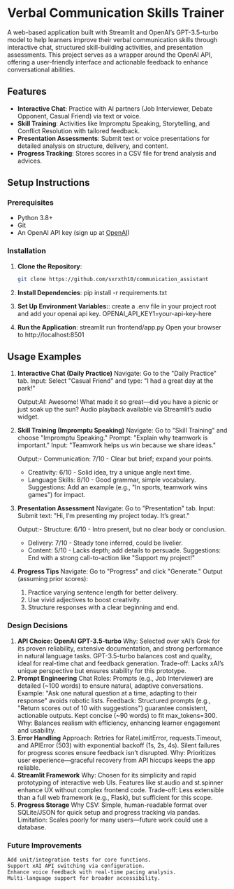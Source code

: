 # Verbal Communication Skills Trainer

A web-based application built with Streamlit and OpenAI’s GPT-3.5-turbo model to help learners improve their verbal communication skills through interactive chat, structured skill-building activities, and presentation assessments. This project serves as a wrapper around the OpenAI API, offering a user-friendly interface and actionable feedback to enhance conversational abilities.

## Features
- **Interactive Chat**: Practice with AI partners (Job Interviewer, Debate Opponent, Casual Friend) via text or voice.
- **Skill Training**: Activities like Impromptu Speaking, Storytelling, and Conflict Resolution with tailored feedback.
- **Presentation Assessments**: Submit text or voice presentations for detailed analysis on structure, delivery, and content.
- **Progress Tracking**: Stores scores in a CSV file for trend analysis and advices.

## Setup Instructions

### Prerequisites
- Python 3.8+
- Git
- An OpenAI API key (sign up at [OpenAI](https://platform.openai.com/))

### Installation
1. **Clone the Repository**:
   ```bash
   git clone https://github.com/sxrxth10/communication_assistant

2. **Install Dependencies**:
    pip install -r requirements.txt

3. **Set Up Environment Variables:**:
    create a .env file in your project root and add your openai api key.
    OPENAI_API_KEY1=your-api-key-here

4. **Run the Application**:
    streamlit run frontend/app.py
    Open your browser to http://localhost:8501



## Usage Examples
1. **Interactive Chat (Daily Practice)**
    Navigate: Go to the "Daily Practice" tab.
    Input: Select "Casual Friend" and type: "I had a great day at the park!"

    Output:AI: Awesome! What made it so great—did you have a picnic or just soak up the sun?
    Audio playback available via Streamlit’s audio widget.

2. **Skill Training (Impromptu Speaking)**
    Navigate: Go to "Skill Training" and choose "Impromptu Speaking."
    Prompt: "Explain why teamwork is important."
    Input: "Teamwork helps us win because we share ideas."

    Output:- Communication: 7/10 - Clear but brief; expand your points.
    - Creativity: 6/10 - Solid idea, try a unique angle next time.
    - Language Skills: 8/10 - Good grammar, simple vocabulary.
    Suggestions: Add an example (e.g., "In sports, teamwork wins games") for impact.

3. **Presentation Assessment**
    Navigate: Go to "Presentation" tab.
    Input: Submit text: "Hi, I’m presenting my project today. It’s great."

    Output:- Structure: 6/10 - Intro present, but no clear body or conclusion.
    - Delivery: 7/10 - Steady tone inferred, could be livelier.
    - Content: 5/10 - Lacks depth; add details to persuade.
    Suggestions: End with a strong call-to-action like "Support my project!"

4. **Progress Tips**
    Navigate: Go to "Progress" and click "Generate."
    Output (assuming prior scores):
    1. Practice varying sentence length for better delivery.
    2. Use vivid adjectives to boost creativity.
    3. Structure responses with a clear beginning and end.


### Design Decisions
1. **API Choice: OpenAI GPT-3.5-turbo**
        Why: Selected over xAI’s Grok for its proven reliability, extensive     documentation, and strong performance in natural language tasks. GPT-3.5-turbo balances cost and quality, ideal for real-time chat and feedback generation.
        Trade-off: Lacks xAI’s unique perspective but ensures stability for this prototype.
2. **Prompt Engineering**
        Chat Roles: Prompts (e.g., Job Interviewer) are detailed (~100 words) to ensure natural, adaptive conversations. Example: "Ask one natural question at a time, adapting to their response" avoids robotic lists.
        Feedback: Structured prompts (e.g., "Return scores out of 10 with suggestions") guarantee consistent, actionable outputs. Kept concise (~90 words) to fit max_tokens=300.
        Why: Balances realism with efficiency, enhancing learner engagement and usability.
3. **Error Handling**
        Approach: Retries for RateLimitError, requests.Timeout, and APIError (503) with exponential backoff (1s, 2s, 4s). Silent failures for progress scores ensure feedback isn’t disrupted.
        Why: Prioritizes user experience—graceful recovery from API hiccups keeps the app reliable.
4. **Streamlit Framework**
        Why: Chosen for its simplicity and rapid prototyping of interactive web UIs. Features like st.audio and st.spinner enhance UX without complex frontend code.
        Trade-off: Less extensible than a full web framework (e.g., Flask), but sufficient for this scope.
5. **Progress Storage**
        Why CSV: Simple, human-readable format over SQLite/JSON for quick setup and progress tracking via pandas.
        Limitation: Scales poorly for many users—future work could use a database.


### Future Improvements
    Add unit/integration tests for core functions.
    Support xAI API switching via configuration.
    Enhance voice feedback with real-time pacing analysis.
    Multi-language support for broader accessibility.